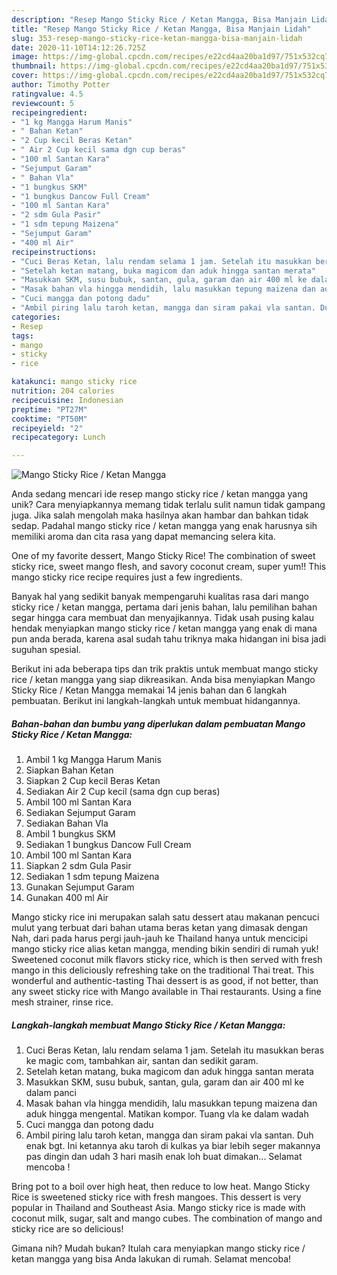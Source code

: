 ```yaml
---
description: "Resep Mango Sticky Rice / Ketan Mangga, Bisa Manjain Lidah"
title: "Resep Mango Sticky Rice / Ketan Mangga, Bisa Manjain Lidah"
slug: 353-resep-mango-sticky-rice-ketan-mangga-bisa-manjain-lidah
date: 2020-11-10T14:12:26.725Z
image: https://img-global.cpcdn.com/recipes/e22cd4aa20ba1d97/751x532cq70/mango-sticky-rice-ketan-mangga-foto-resep-utama.jpg
thumbnail: https://img-global.cpcdn.com/recipes/e22cd4aa20ba1d97/751x532cq70/mango-sticky-rice-ketan-mangga-foto-resep-utama.jpg
cover: https://img-global.cpcdn.com/recipes/e22cd4aa20ba1d97/751x532cq70/mango-sticky-rice-ketan-mangga-foto-resep-utama.jpg
author: Timothy Potter
ratingvalue: 4.5
reviewcount: 5
recipeingredient:
- "1 kg Mangga Harum Manis"
- " Bahan Ketan"
- "2 Cup kecil Beras Ketan"
- " Air 2 Cup kecil sama dgn cup beras"
- "100 ml Santan Kara"
- "Sejumput Garam"
- " Bahan Vla"
- "1 bungkus SKM"
- "1 bungkus Dancow Full Cream"
- "100 ml Santan Kara"
- "2 sdm Gula Pasir"
- "1 sdm tepung Maizena"
- "Sejumput Garam"
- "400 ml Air"
recipeinstructions:
- "Cuci Beras Ketan, lalu rendam selama 1 jam. Setelah itu masukkan beras ke magic com, tambahkan air, santan dan sedikit garam."
- "Setelah ketan matang, buka magicom dan aduk hingga santan merata"
- "Masukkan SKM, susu bubuk, santan, gula, garam dan air 400 ml ke dalam panci"
- "Masak bahan vla hingga mendidih, lalu masukkan tepung maizena dan aduk hingga mengental. Matikan kompor. Tuang vla ke dalam wadah"
- "Cuci mangga dan potong dadu"
- "Ambil piring lalu taroh ketan, mangga dan siram pakai vla santan. Duh enak bgt. Ini ketannya aku taroh di kulkas ya biar lebih seger makannya pas dingin dan udah 3 hari masih enak loh buat dimakan... Selamat mencoba !"
categories:
- Resep
tags:
- mango
- sticky
- rice

katakunci: mango sticky rice 
nutrition: 204 calories
recipecuisine: Indonesian
preptime: "PT27M"
cooktime: "PT50M"
recipeyield: "2"
recipecategory: Lunch

---
```



![Mango Sticky Rice / Ketan Mangga](https://img-global.cpcdn.com/recipes/e22cd4aa20ba1d97/751x532cq70/mango-sticky-rice-ketan-mangga-foto-resep-utama.jpg)

Anda sedang mencari ide resep mango sticky rice / ketan mangga yang unik? Cara menyiapkannya memang tidak terlalu sulit namun tidak gampang juga. Jika salah mengolah maka hasilnya akan hambar dan bahkan tidak sedap. Padahal mango sticky rice / ketan mangga yang enak harusnya sih memiliki aroma dan cita rasa yang dapat memancing selera kita.

One of my favorite dessert, Mango Sticky Rice! The combination of sweet sticky rice, sweet mango flesh, and savory coconut cream, super yum!! This mango sticky rice recipe requires just a few ingredients.

Banyak hal yang sedikit banyak mempengaruhi kualitas rasa dari mango sticky rice / ketan mangga, pertama dari jenis bahan, lalu pemilihan bahan segar hingga cara membuat dan menyajikannya. Tidak usah pusing kalau hendak menyiapkan mango sticky rice / ketan mangga yang enak di mana pun anda berada, karena asal sudah tahu triknya maka hidangan ini bisa jadi suguhan spesial.


Berikut ini ada beberapa tips dan trik praktis untuk membuat mango sticky rice / ketan mangga yang siap dikreasikan. Anda bisa menyiapkan Mango Sticky Rice / Ketan Mangga memakai 14 jenis bahan dan 6 langkah pembuatan. Berikut ini langkah-langkah untuk membuat hidangannya.

<!--inarticleads1-->

##### Bahan-bahan dan bumbu yang diperlukan dalam pembuatan Mango Sticky Rice / Ketan Mangga:

1. Ambil 1 kg Mangga Harum Manis
1. Siapkan  Bahan Ketan
1. Siapkan 2 Cup kecil Beras Ketan
1. Sediakan  Air 2 Cup kecil (sama dgn cup beras)
1. Ambil 100 ml Santan Kara
1. Sediakan Sejumput Garam
1. Sediakan  Bahan Vla
1. Ambil 1 bungkus SKM
1. Sediakan 1 bungkus Dancow Full Cream
1. Ambil 100 ml Santan Kara
1. Siapkan 2 sdm Gula Pasir
1. Sediakan 1 sdm tepung Maizena
1. Gunakan Sejumput Garam
1. Gunakan 400 ml Air


Mango sticky rice ini merupakan salah satu dessert atau makanan pencuci mulut yang terbuat dari bahan utama beras ketan yang dimasak dengan Nah, dari pada harus pergi jauh-jauh ke Thailand hanya untuk mencicipi mango sticky rice alias ketan mangga, mending bikin sendiri di rumah yuk! Sweetened coconut milk flavors sticky rice, which is then served with fresh mango in this deliciously refreshing take on the traditional Thai treat. This wonderful and authentic-tasting Thai dessert is as good, if not better, than any sweet sticky rice with Mango available in Thai restaurants. Using a fine mesh strainer, rinse rice. 

<!--inarticleads2-->

##### Langkah-langkah membuat Mango Sticky Rice / Ketan Mangga:

1. Cuci Beras Ketan, lalu rendam selama 1 jam. Setelah itu masukkan beras ke magic com, tambahkan air, santan dan sedikit garam.
1. Setelah ketan matang, buka magicom dan aduk hingga santan merata
1. Masukkan SKM, susu bubuk, santan, gula, garam dan air 400 ml ke dalam panci
1. Masak bahan vla hingga mendidih, lalu masukkan tepung maizena dan aduk hingga mengental. Matikan kompor. Tuang vla ke dalam wadah
1. Cuci mangga dan potong dadu
1. Ambil piring lalu taroh ketan, mangga dan siram pakai vla santan. Duh enak bgt. Ini ketannya aku taroh di kulkas ya biar lebih seger makannya pas dingin dan udah 3 hari masih enak loh buat dimakan... Selamat mencoba !


Bring pot to a boil over high heat, then reduce to low heat. Mango Sticky Rice is sweetened sticky rice with fresh mangoes. This dessert is very popular in Thailand and Southeast Asia. Mango sticky rice is made with coconut milk, sugar, salt and mango cubes. The combination of mango and sticky rice are so delicious! 

Gimana nih? Mudah bukan? Itulah cara menyiapkan mango sticky rice / ketan mangga yang bisa Anda lakukan di rumah. Selamat mencoba!
